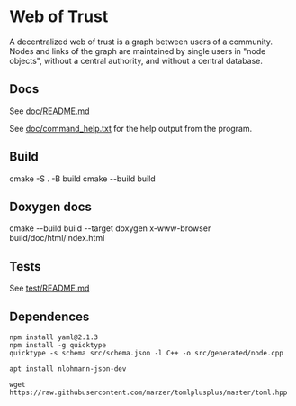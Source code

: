 # Web of Trust
A decentralized web of trust is a graph between users of a community. Nodes and links of the graph are maintained by single users in "node objects", without a central authority, and without a central database.

## Docs
See [doc/README.md](doc/README.md)

See [doc/command_help.txt](doc/command_help.txt) for the help output from the program.

## Build
cmake -S . -B build
cmake --build build

## Doxygen docs
cmake --build build --target doxygen
x-www-browser build/doc/html/index.html

## Tests
See [test/README.md](test/README.md)

## Dependences
```
npm install yaml@2.1.3
npm install -g quicktype
quicktype -s schema src/schema.json -l C++ -o src/generated/node.cpp

apt install nlohmann-json-dev

wget https://raw.githubusercontent.com/marzer/tomlplusplus/master/toml.hpp
```
